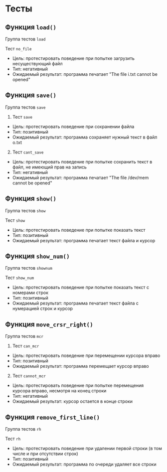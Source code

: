 # Тесты

## Функция `load()`
Группа тестов `load`

Тест `no_file`
 - Цель: протестировать поведение при попытке загрузить несуществующий файл
 - Тип: негативный
 - Ожидаемый результат: программа печатает "The file i.txt cannot be opened"

## Функция `save()`
Группа тестов `save`

1. Тест `save`
 - Цель: протестировать поведение при сохранении файла
 - Тип: позитивный
 - Ожидаемый результат: программа сохраняет нужный текст в файл o.txt

2. Тест `cant_save`
 - Цель: протестировать поведение при попытке сохранить текст в файл, не имеющий прав на запись 
 - Тип: негативный
 - Ожидаемый результат: программа печатает "The file /dev/mem cannot be opened"

## Функция `show()`
Группа тестов `show`

Тест `show`
 - Цель: протестировать поведение при попытке показать текст
 - Тип: позитивный
 - Ожидаемый результат: программа печатает текст файла и курсор

## Функция `show_num()`
Группа тестов `shownum`

Тест `show_num`
 - Цель: протестировать поведение при попытке показать текст с номерами строк
 - Тип: позитивный
 - Ожидаемый результат: программа печатает текст файла с нумерацией строк и курсор

## Функция `move_crsr_right()`
Группа тестов `mcr`

1. Тест `can_mcr`
 - Цель: протестировать поведение при перемещении курсора вправо
 - Тип: позитивный
 - Ожидаемый результат: программа перемещает курсор вправо

2. Тест `cannot_mcr`
 - Цель: протестировать поведение при попытке перемещения курсора вправо, несмотря на конец строки
 - Тип: негативный
 - Ожидаемый результат: курсор остается в конце строки

## Функция `remove_first_line()`
Группа тестов `rh`

Тест `rh`
 - Цель: протестировать поведение при удалении первой строки (в том числе и при отсутствии строк)
 - Тип: позитивный
 - Ожидаемый результат: программа по очереди удаляет все строки
